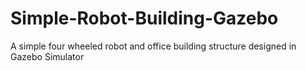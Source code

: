 # Simple-Robot-Building-Gazebo
A simple four wheeled robot and office building structure designed in Gazebo Simulator
